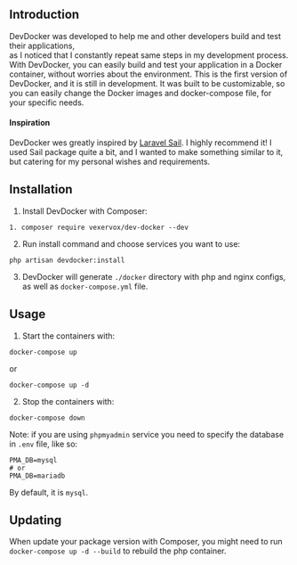 ## Introduction
DevDocker was developed to help me and other developers build and test their applications,  
as I noticed that I constantly repeat same steps in my development process.
With DevDocker, you can easily build and test your application in a Docker container, 
without worries about the environment.
This is the first version of DevDocker, and it is still in development.
It was built to be customizable, so you can easily change the Docker images and docker-compose file, 
for your specific needs. 

#### Inspiration
DevDocker wes greatly inspired by [Laravel Sail](https://github.com/laravel/sail). I highly recommend it! 
I used Sail package quite a bit, and I wanted to make something similar to it, but catering for my personal wishes and requirements.

## Installation

1. Install DevDocker with Composer:

```
1. composer require vexervox/dev-docker --dev
```


2. Run install command and choose services you want to use:

```
php artisan devdocker:install
```

3. DevDocker will generate `./docker` directory with php and nginx configs, as well as `docker-compose.yml` file.

## Usage

1. Start the containers with:
```
docker-compose up
```
or
```
docker-compose up -d
```

2. Stop the containers with:
```
docker-compose down
```

Note: if you are using `phpmyadmin` service you need to specify the database in `.env` file, like so:
```
PMA_DB=mysql
# or 
PMA_DB=mariadb
```
By default, it is `mysql`.

## Updating

When update your package version with Composer, you might need to run `docker-compose up -d --build` to rebuild the php container. 
